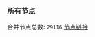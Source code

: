 ### 所有节点
合并节点总数: `29116`
[节点链接](https://github.com/qjlxg/586/raw/refs/heads/master/sub/sub_merge_base64.txt)


